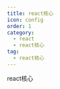 ```yaml
---
title: react核心
icon: config
order: 1
category:
  - react
  - react核心
tag:
  - react核心
---
```


react核心
